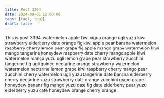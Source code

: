 ```yaml
---
title: Post 3394
date: 2024-09-01 12:00:00
tags: [tag1, tag2]
draft: false
---
```

This is post 3394.
watermelon
apple
kiwi
xigua
orange
ugli
yuzu
kiwi
strawberry
elderberry
date
orange
fig
kiwi
apple
pear
banana
watermelon
raspberry
cherry
lemon
pear
grape
fig
apple
mango
grape
watermelon
kiwi
mango
tangerine
honeydew
raspberry
date
cherry
mango
apple
kiwi
watermelon
mango
yuzu
ugli
lemon
grape
pear
strawberry
zucchini
tangerine
fig
ugli
quince
nectarine
orange
strawberry
watermelon
watermelon
nectarine
lemon
grape
kiwi
raspberry
cherry
mango
pear
zucchini
cherry
watermelon
ugli
yuzu
tangerine
date
banana
elderberry
cherry
nectarine
yuzu
strawberry
date
orange
zucchini
grape
grape
honeydew
banana
fig
mango
yuzu
date
fig
date
elderberry
pear
yuzu
elderberry
yuzu
date
honeydew
orange
cherry
orange
